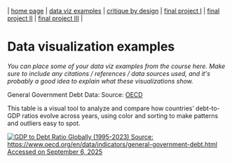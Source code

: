 | [home page](https://cmustudent.github.io/tswd-portfolio-templates/) | [data viz examples](dataviz-examples) | [critique by design](critique-by-design) | [final project I](final-project-part-one) | [final project II](final-project-part-two) | [final project III](final-project-part-three) |

# Data visualization examples
_You can place some of your data viz examples from the course here.  Make sure to include any citations / references / data sources used, and it's probably a good idea to explain what these visualizations show._

General Government Debt Data:
Source: [OECD](https://www.oecd.org/en/data/indicators/general-government-debt.html)

This table is a visual tool to analyze and compare how countries’ debt-to-GDP ratios evolve across years, using color and sorting to make patterns and outliers easy to spot.
<div class='tableauPlaceholder' id='viz1757266070856' style='position: relative'><noscript><a href='#'><img alt='GDP to Debt Ratio Globally (1995-2023) Source: https:&#47;&#47;www.oecd.org&#47;en&#47;data&#47;indicators&#47;general-government-debt.html Accessed on September 6, 2025 ' src='https:&#47;&#47;public.tableau.com&#47;static&#47;images&#47;GD&#47;GDPtoDebtRatioGlobally1995-2023&#47;GDPtoDebtRatioGlobally1995-2023&#47;1_rss.png' style='border: none' /></a></noscript><object class='tableauViz'  style='display:none;'><param name='host_url' value='https%3A%2F%2Fpublic.tableau.com%2F' /> <param name='embed_code_version' value='3' /> <param name='site_root' value='' /><param name='name' value='GDPtoDebtRatioGlobally1995-2023&#47;GDPtoDebtRatioGlobally1995-2023' /><param name='tabs' value='no' /><param name='toolbar' value='yes' /><param name='static_image' value='https:&#47;&#47;public.tableau.com&#47;static&#47;images&#47;GD&#47;GDPtoDebtRatioGlobally1995-2023&#47;GDPtoDebtRatioGlobally1995-2023&#47;1.png' /> <param name='animate_transition' value='yes' /><param name='display_static_image' value='yes' /><param name='display_spinner' value='yes' /><param name='display_overlay' value='yes' /><param name='display_count' value='yes' /><param name='language' value='en-US' /><param name='filter' value='publish=yes' /></object></div>                
<script type='text/javascript'>                    
  var divElement = document.getElementById('viz1757266070856');                    
  var vizElement = divElement.getElementsByTagName('object')[0];                    
  vizElement.style.width='100%';vizElement.style.height=(divElement.offsetWidth*0.75)+'px';                    
  var scriptElement = document.createElement('script');                    
  scriptElement.src = 'https://public.tableau.com/javascripts/api/viz_v1.js';                    
  vizElement.parentNode.insertBefore(scriptElement, vizElement);                
</script>
